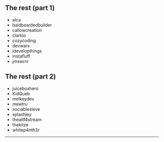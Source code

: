 ## The rest (part 1)

- alca
- baldbeardedbuilder
- callowcreation
- clarkio
- cozycoding
- devwars
- idevelopthings
- instafluff
- jmswrnr

## The rest (part 2)

- juiceboxhero
- KidQueb
- melkeydev
- mewtru
- sociablesteve
- splashley
- thealtf4stream
- thekitze
- whitep4nth3r

---
